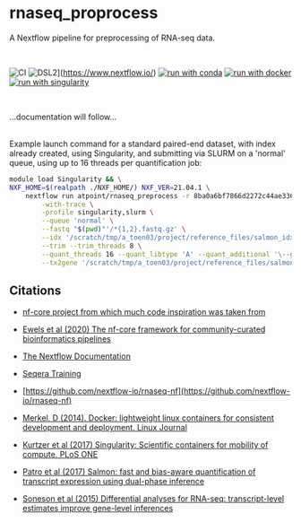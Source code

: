 # rnaseq_proprocess

A Nextflow pipeline for preprocessing of RNA-seq data.

<br>

![CI](https://github.com/ATpoint/rnaseq_preprocess/actions/workflows/CI.yml/badge.svg)
![DSL2](https://img.shields.io/badge/nextflow%20DSL2-%E2%89%A521.04.0-23aa62.svg?labelColor=000000)](https://www.nextflow.io/)
[![run with conda](http://img.shields.io/badge/run%20with-conda-3EB049?labelColor=000000&logo=anaconda)](https://docs.conda.io/en/latest/)
[![run with docker](https://img.shields.io/badge/run%20with-docker-0db7ed?labelColor=000000&logo=docker)](https://www.docker.com/)
[![run with singularity](https://img.shields.io/badge/run%20with-singularity-1d355c.svg?labelColor=000000)](https://sylabs.io/docs/)

<br>


...documentation will follow...

<br>
Example launch command for a standard paired-end dataset, with index already created, using Singularity, and submitting via SLURM on a 'normal' queue,
using up to 16 threads per quantification job:
<br>

```bash
module load Singularity && \
NXF_HOME=$(realpath ./NXF_HOME/) NXF_VER=21.04.1 \
    nextflow run atpoint/rnaseq_preprocess -r 8ba0a6bf7866d2272c44ae33613373134af41ae4 \
        -with-trace \
        -profile singularity,slurm \
        --queue 'normal' \
        --fastq "$(pwd)"'/*{1,2}.fastq.gz' \
        --idx '/scratch/tmp/a_toen03/project/reference_files/salmon_idx/gencode_vM25_k31/idx_k31' \
        --trim --trim_threads 8 \
        --quant_threads 16 --quant_libtype 'A' --quant_additional '\--gcBias --seqBias' \
        --tx2gene '/scratch/tmp/a_toen03/project/reference_files/salmon_idx/gencode_vM25_k31/tx2gene.txt'      
```

## Citations

-  [nf-core project from which much code inspiration was taken from](https://nf-co.re/)

-  [Ewels et al (2020) The nf-core framework for community-curated bioinformatics pipelines](https://www.nature.com/articles/s41587-020-0439-x)

-  [The Nextflow Documentation](https://www.nextflow.io/docs/latest/index.html#)

-  [Seqera Training](https://seqera.io/training/)

-  [https://github.com/nextflow-io/rnaseq-nf](https://github.com/nextflow-io/rnaseq-nf)

-  [Merkel, D (2014). Docker: lightweight linux containers for consistent development and deployment. Linux Journal](https://dl.acm.org/doi/10.5555/2600239.2600241)

-  [Kurtzer et al (2017) Singularity: Scientific containers for mobility of compute. PLoS ONE](https://journals.plos.org/plosone/article?id=10.1371/journal.pone.0177459)

-  [Patro et al (2017) Salmon: fast and bias-aware quantification of transcript expression using dual-phase inference](https://www.ncbi.nlm.nih.gov/pmc/articles/PMC5600148/)

-  [Soneson et al (2015) Differential analyses for RNA-seq: transcript-level estimates improve gene-level inferences](https://f1000research.com/articles/4-1521/v2)
